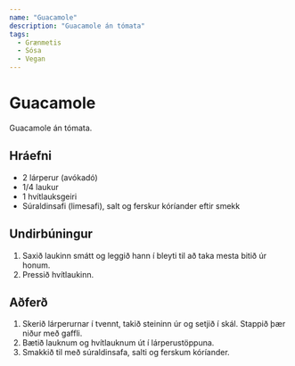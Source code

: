 ```yaml
---
name: "Guacamole"
description: "Guacamole án tómata"
tags:
  - Grænmetis
  - Sósa
  - Vegan
---
```


# Guacamole

Guacamole án tómata.

## Hráefni

- 2 lárperur (avókadó)
- 1/4 laukur
- 1 hvítlauksgeiri
- Súraldinsafi (limesafi), salt og ferskur kóríander eftir smekk

## Undirbúningur

1. Saxið laukinn smátt og leggið hann í bleyti til að taka mesta bitið úr honum.
2. Pressið hvítlaukinn.

## Aðferð

1. Skerið lárperurnar í tvennt, takið steininn úr og setjið í skál. Stappið þær niður með gaffli.
2. Bætið lauknum og hvítlauknum út í lárperustöppuna.
3. Smakkið til með súraldinsafa, salti og ferskum kóríander.
